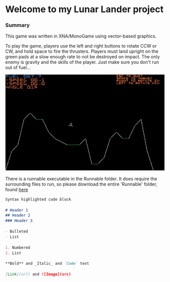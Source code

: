 # Welcome to my Lunar Lander project

### Summary
This game was written in XNA/MonoGame using vector-based graphics.

To play the game, players use the left and right buttons to rotate CCW or CW, and hold space to fire the thrusters.
Players must land upright on the green pads at a slow enough rate to not be destroyed on impact. The only enemy is gravity and the skills of the player. Just make sure you don't run out of fuel...

![Image](/Screenshot.png)

There is a runnable executable in the Runnable folder. It does require the surrounding files to run, so please download the entire 'Runnable' folder, found [here](https://github.com/AidanFairman/LunarLander/tree/master/Runnable)
```markdown
Syntax highlighted code block

# Header 1
## Header 2
### Header 3

- Bulleted
- List

1. Numbered
2. List

**Bold** and _Italic_ and `Code` text

[Link](url) and ![Image](src)
```

